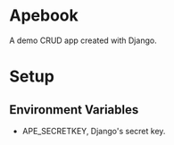 # Apebook
A demo CRUD app created with Django.

# Setup

## Environment Variables
- APE_SECRETKEY, Django's secret key.